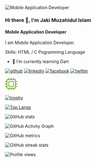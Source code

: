 ![Mobile Application Developer](https://scontent.fdac3-1.fna.fbcdn.net/v/t39.30808-6/272242231_640184457408382_187607985491450252_n.jpg?_nc_cat=108&ccb=1-5&_nc_sid=09cbfe&_nc_eui2=AeEwNdKSrdMlkODj-LYv1QnNBtlgxPVVi9oG2WDE9VWL2tc5A9vBFgq8UDMVdHNDLPxyDAj0h_n6fTw7t0QjsJTV&_nc_ohc=F7i4_MS3QaYAX9S40xe&tn=VqdFiV_DYzsNzyw_&_nc_zt=23&_nc_ht=scontent.fdac3-1.fna&oh=00_AT-t9z6t65-wteKrwPU30JQohK0HXyDxTbYlW48p-qt9VQ&oe=61FDD07D)

### Hi there 👋, I'm Jaki Muzahidul Islam
#### Mobile Application Developer

I am Mobile Application Developer.

Skills: HTML / C Pogramming Language

- 🌱 I’m currently learning Dart 


[<img src='https://cdn.jsdelivr.net/npm/simple-icons@3.0.1/icons/github.svg' alt='github' height='40'>](https://github.com/jakicontact)  [<img src='https://cdn.jsdelivr.net/npm/simple-icons@3.0.1/icons/linkedin.svg' alt='linkedin' height='40'>](https://www.linkedin.com/in/jakicontact/)  [<img src='https://cdn.jsdelivr.net/npm/simple-icons@3.0.1/icons/facebook.svg' alt='facebook' height='40'>](https://www.facebook.com/jakicontact)  [<img src='https://cdn.jsdelivr.net/npm/simple-icons@3.0.1/icons/twitter.svg' alt='twitter' height='40'>](https://twitter.com/jakicontact)  

<a href='https://docs.github.com/en/developers'><img src='https://raw.githubusercontent.com/acervenky/animated-github-badges/master/assets/devbadge.gif' width='40' height='40'></a> 

[![trophy](https://github-profile-trophy.vercel.app/?username=jakicontact)](https://github.com/ryo-ma/github-profile-trophy)

[![Top Langs](https://github-readme-stats.vercel.app/api/top-langs/?username=jakicontact)](https://github.com/anuraghazra/github-readme-stats)

![GitHub stats](https://github-readme-stats.vercel.app/api?username=jakicontact&show_icons=true&count_private=true)  

![GitHub Activity Graph](https://activity-graph.herokuapp.com/graph?username=jakicontact)  

![GitHub metrics](https://metrics.lecoq.io/jakicontact)  

![GitHub streak stats](https://github-readme-streak-stats.herokuapp.com/?user=jakicontact)  

![Profile views](https://gpvc.arturio.dev/jakicontact)  
